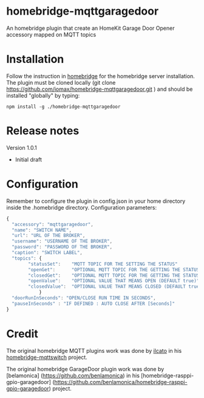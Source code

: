# homebridge-mqttgaragedoor
An homebridge plugin that create an HomeKit Garage Door Opener accessory mapped on MQTT topics

# Installation
Follow the instruction in [homebridge](https://www.npmjs.com/package/homebridge) for the homebridge server installation.
The plugin must be cloned locally (git clone https://github.com/iomax/homebridge-mqttgaragedoor.git ) and should be installed "globally" by typing:

    npm install -g ./homebridge-mqttgaragedoor
   
# Release notes
Version 1.0.1
+ Initial draft

# Configuration
Remember to configure the plugin in config.json in your home directory inside the .homebridge directory. Configuration parameters:
```javascript
{
  "accessory": "mqttgaragedoor",
  "name": "SWITCH NAME",
  "url": "URL OF THE BROKER",
  "username": "USERNAME OF THE BROKER",
  "password": "PASSWORD OF THE BROKER",
  "caption": "SWITCH LABEL",
  "topics": {
		"statusSet":    "MQTT TOPIC FOR THE SETTING THE STATUS"
		"openGet":      "OPTIONAL MQTT TOPIC FOR THE GETTING THE STATUS OF OPEN SWITCH",
		"closedGet":    "OPTIONAL MQTT TOPIC FOR THE GETTING THE STATUS OF CLOSED SWITCH",
		"openValue":    "OPTIONAL VALUE THAT MEANS OPEN (DEFAULT true)"
		"closedValue":  "OPTIONAL VALUE THAT MEANS CLOSED (DEFAULT true)"
            }
  "doorRunInSeconds": "OPEN/CLOSE RUN TIME IN SECONDS",
  "pauseInSeconds" : "IF DEFINED : AUTO CLOSE AFTER [Seconds]"
}
```

# Credit

The original homebridge MQTT plugins work was done by [ilcato](https://github.com/ilcato) in his [homebridge-mqttswitch](https://github.com/ilcato/homebridge-mqttswitch) project.

The original homebridge GarageDoor plugin work was done by [belamonica] (https://github.com/benlamonica) in his [homebridge-rasppi-gpio-garagedoor] (https://github.com/benlamonica/homebridge-rasppi-gpio-garagedoor) project.


